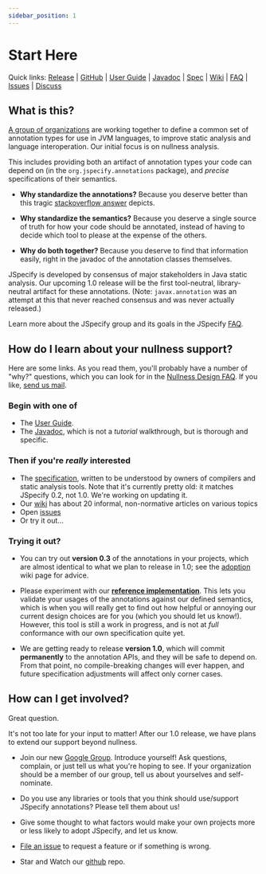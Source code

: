```yaml
---
sidebar_position: 1
---
```


# Start Here

Quick links: [Release] | [GitHub] | [User Guide] | [Javadoc] | [Spec] | [Wiki] |
[FAQ] | [Issues] | [Discuss]

## What is this?

[A group of organizations](/about) are working together to define a common set
of annotation types for use in JVM languages, to improve static analysis and
language interoperation. Our initial focus is on nullness analysis.

This includes providing both an artifact of annotation types your code can
depend on (in the `org.jspecify.annotations` package), and *precise*
specifications of their semantics.

*   **Why standardize the annotations?** Because you deserve better than this
    tragic [stackoverflow answer] depicts.

*   **Why standardize the semantics?** Because you deserve a single source of
    truth for how your code should be annotated, instead of having to decide
    which tool to please at the expense of the others.

*   **Why do both together?** Because you deserve to find that information
    easily, right in the javadoc of the annotation classes themselves.

JSpecify is developed by consensus of major stakeholders in Java static
analysis. Our upcoming 1.0 release will be the first tool-neutral,
library-neutral artifact for these annotations. (Note: `javax.annotation` was an
attempt at this that never reached consensus and was never actually released.)

Learn more about the JSpecify group and its goals in the JSpecify [FAQ].

## How do I learn about your nullness support?

Here are some links. As you read them, you'll probably have a number of "why?"
questions, which you can look for in the [Nullness Design FAQ]. If you like,
[send us mail](mailto:jspecify-discuss@googlegroups.com).

### Begin with one of

*   The [User Guide].
*   The [Javadoc], which is not a *tutorial* walkthrough, but is thorough and
    specific.

### Then if you're *really* interested

*   The [specification], written to be understood by owners of compilers and
    static analysis tools. Note that it's currently pretty old: it matches
    JSpecify 0.2, not 1.0. We're working on updating it.
*   Our [wiki] has about 20 informal, non-normative articles on various topics
*   Open [issues]
*   Or try it out...

### Trying it out?

*   You can try out **version 0.3** of the annotations in your projects, which
    are almost identical to what we plan to release in 1.0; see the
    [adoption](https://github.com/jspecify/jspecify/wiki/adoption) wiki page for
    advice.

*   Please experiment with our
    **[reference implementation](https://github.com/jspecify/jspecify-reference-checker)**.
    This lets you validate your usages of the annotations against our defined
    semantics, which is when you will really get to find out how helpful or
    annoying our current design choices are for you (which you should let us
    know!). However, this tool is still a work in progress, and is not at *full*
    conformance with our own specification quite yet.

*   We are getting ready to release **version 1.0**, which will commit
    **permanently** to the annotation APIs, and they will be safe to depend on.
    From that point, no compile-breaking changes will ever happen, and future
    specification adjustments will affect only corner cases.

## How can I get involved?

Great question.

It's not too late for your input to matter! After our 1.0 release, we have plans
to extend our support beyond nullness.

*   Join our new [Google Group]. Introduce yourself! Ask questions, complain, or
    just tell us what you're hoping to see. If your organization should be a
    member of our group, tell us about yourselves and self-nominate.

*   Do you use any libraries or tools that you think should use/support JSpecify
    annotations? Please tell them about us!

*   Give some thought to what factors would make your own projects more or less
    likely to adopt JSpecify, and let us know.

*   [File an issue] to request a feature or if something is wrong.

*   Star and Watch our [github] repo.

[discuss]: https://groups.google.com/g/jspecify-discuss
[file an issue]: https://github.com/jspecify/jspecify/issues/new
[github]: https://github.com/jspecify/jspecify
[google group]: https://groups.google.com/g/jspecify-discuss
[javadoc]: http://jspecify.org/docs/api/org/jspecify/annotations/package-summary.html
[faq]: http://github.com/jspecify/jspecify/wiki/jspecify-faq
[nullness design faq]: https://github.com/jspecify/jspecify/wiki/nullness-design-FAQ
[issues]: https://github.com/jspecify/jspecify/issues
[release]: https://search.maven.org/artifact/org.jspecify/jspecify/0.3.0/jar
[spec]: /docs/spec
[specification]: /docs/spec
[stackoverflow answer]: https://stackoverflow.com/questions/4963300/which-notnull-java-annotation-should-i-use
[user guide]: /docs/user-guide
[wiki]: https://github.com/jspecify/jspecify/wiki
